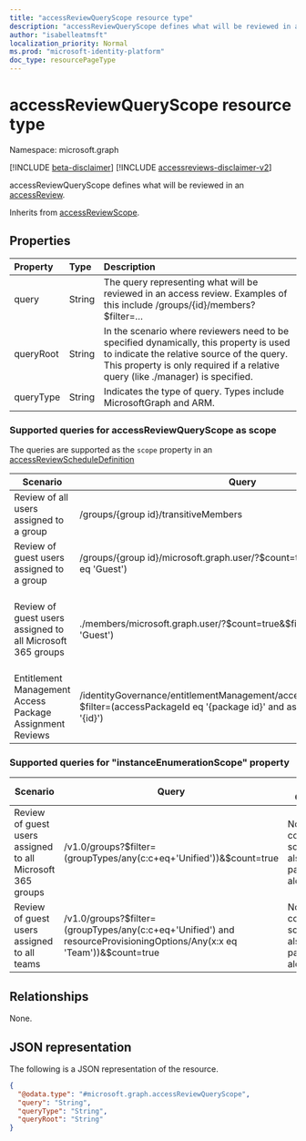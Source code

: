 ```yaml
---
title: "accessReviewQueryScope resource type"
description: "accessReviewQueryScope defines what will be reviewed in an access review"
author: "isabelleatmsft"
localization_priority: Normal
ms.prod: "microsoft-identity-platform"
doc_type: resourcePageType
---
```


# accessReviewQueryScope resource type

Namespace: microsoft.graph

[!INCLUDE [beta-disclaimer](../../includes/beta-disclaimer.md)]
[!INCLUDE [accessreviews-disclaimer-v2](../../includes/accessreviews-disclaimer-v2.md)]

accessReviewQueryScope defines what will be reviewed in an [accessReview](../resources/accessreviewsv2-root.md).

Inherits from [accessReviewScope](../resources/accessreviewscope.md).

## Properties
|Property|Type|Description|
|:---|:---|:---|
|query|String|The query representing what will be reviewed in an access review. Examples of this include /groups/{id}/members?$filter=…|
|queryRoot|String|In the scenario where reviewers need to be specified dynamically, this property is used to indicate the relative source of the query. This property is only required if a relative query (like ./manager) is specified.|
|queryType|String|Indicates the type of query. Types include MicrosoftGraph and ARM.|

### Supported queries for accessReviewQueryScope as scope
The queries are supported as the `scope` property in an [accessReviewScheduleDefinition](accessreviewscheduledefinition.md)

|Scenario| Query | Additional Comments |
|--|--|-- |
| Review of all users assigned to a group | /groups/{group id}/transitiveMembers ||
| Review of guest users assigned to a group | /groups/{group id}/microsoft.graph.user/?$count=true&$filter=(userType eq 'Guest') ||
| Review of guest users assigned to all Microsoft 365 groups | ./members/microsoft.graph.user/?$count=true&$filter=(userType eq 'Guest') | Note that the corresponding instanceEnumerationScope should also be passed in to the accessReviewScheduleDefinition. See table below for instanceEnumerationScope query. |
| Entitlement Management Access Package Assignment Reviews | /identityGovernance/entitlementManagement/accessPackageAssignments?$filter=(accessPackageId eq '{package id}' and assignmentPolicyId eq '{id}')| Note that only READ is supported for Access Package Assignment Reviews|

### Supported queries for "instanceEnumerationScope" property

|Scenario| Query | Additional Comments |
|--|--|--|
|  Review of guest users assigned to all Microsoft 365 groups| /v1.0/groups?\$filter=(groupTypes/any(c:c+eq+'Unified'))&$count=true | Note that the corresponding scope should also be passed in along with this|
| Review of guest users assigned to all teams | /v1.0/groups?\$filter=(groupTypes/any(c:c+eq+'Unified') and resourceProvisioningOptions/Any(x:x eq 'Team'))&$count=true | Note that the corresponding scope should also be passed in along with this|

## Relationships
None.

## JSON representation
The following is a JSON representation of the resource.
<!-- {
  "blockType": "resource",
  "@odata.type": "microsoft.graph.accessReviewQueryScope"
}
-->
``` json
{
  "@odata.type": "#microsoft.graph.accessReviewQueryScope",
  "query": "String",
  "queryType": "String",
  "queryRoot": "String"
}
```
